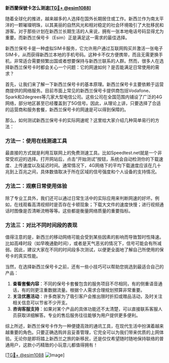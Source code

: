 **新西蘭保號卡怎么测速[[TG💪+ @esim1088](https://t.me/s/esim1088)]**

随着全球化的推进，越来越多的人选择在国外长期居住或工作。新西兰作为南太平洋的一颗璀璨明珠，以其美丽的自然风光和相对稳定的社会环境吸引了大批移民和游客。对于那些计划在新西兰长期生活的人来说，拥有一张本地电话号码显得尤为重要。而新西兰保号卡（Esim）正是满足这一需求的最佳选择。

新西兰保号卡是一种虚拟SIM卡服务，它允许用户通过互联网购买并激活一张电子SIM卡，从而获得新西兰本地的手机号码。这种卡不仅方便携带，而且无需更换手机，非常适合需要频繁出国或者想要保持与新西兰联系的人群。然而，很多人在选择新西兰保号卡时都会关心一个问题：它的网速如何？是否能满足日常使用的需求？

首先，让我们来了解一下新西兰保号卡的基本原理。新西兰保号卡主要依赖于运营商提供的网络服务。目前市面上常见的新西兰保号卡提供商包括Vodafone、Spark和2degrees等几家大型电信公司。这些公司在全国范围内铺设了广泛的4G网络，部分地区甚至已经覆盖到了5G信号。因此，从理论上讲，只要选择了合适的运营商和服务套餐，新西兰保号卡的网速是可以得到保障的。

那么，如何测试新西兰保号卡的实际网速呢？这里给大家介绍几种简单易行的方法：

### 方法一：使用在线测速工具
最直接的方式就是利用互联网上的免费测速工具。比如Speedtest.net就是一个非常受欢迎的选择。打开网站后，点击“开始测试”按钮，系统会自动检测你的下载速度、上传速度以及延迟时间。通常情况下，4G网络下的平均下载速度应该在几十兆到上百兆之间，具体数值取决于所在区域的信号强度和个人设备的支持情况。

### 方法二：观察日常使用体验
除了专业工具外，我们还可以通过日常生活中的实际应用来判断网速的好坏。例如，在线观看高清视频时是否存在卡顿现象；下载大文件的速度快慢；进行视频通话时图像是否清晰流畅等等。这些都是衡量网络质量的重要指标。

### 方法三：对比不同时间段的表现
值得注意的是，新西兰的移动网络可能会受到某些因素的影响而导致暂时性降速。比如高峰时段（如早晚通勤时间），或者是天气恶劣的情况下，信号可能会有所减弱。因此，建议大家在不同的时间段多次测试，以便更全面地了解自己所使用的保号卡的真实性能。

当然，在选择新西兰保号卡之前，还有一些小技巧可以帮助您挑选到最适合自己的产品：

1. **查看套餐内容**：不同的保号卡套餐包含的服务项目不尽相同，有的侧重语音通话，有的则更注重数据流量。根据个人需求合理规划预算非常重要。
2. **关注优惠活动**：许多商家为了吸引客户会推出限时折扣或赠品活动，及时关注相关信息可以节省不少开支。
3. **咨询客服支持**：如果对某个产品的具体功能还不太清楚，可以直接联系客服人员获取详细解答。专业的售后服务往往能够为用户提供更多便利。

综上所述，新西兰保号卡作为一种便捷高效的通讯工具，在现代生活中扮演着越来越重要的角色。只要正确选购并且妥善管理，它完全可以为我们带来优质的上网体验。无论你是即将踏上新西兰之旅的新移民，还是仅仅希望随时随地保持联络的普通用户，这款小巧精致的小玩意儿都值得拥有！

[[TG💪+ @esim1088](https://t.me/s/esim1088) ![Image](https://i.postimg.cc/4NQfJmqS/Snipaste-2025-05-13-00-14-12.png)]